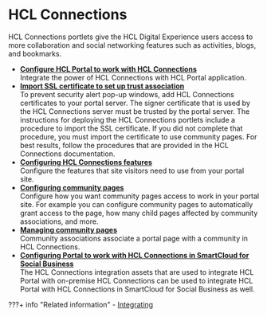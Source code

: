 # HCL Connections

HCL Connections portlets give the HCL Digital Experience users access to more collaboration and social networking features such as activities, blogs, and bookmarks.


-   **[Configure HCL Portal to work with HCL Connections](../configuration/cfg_portal_with_cnx/index.md)**  
Integrate the power of HCL Connections with HCL Portal application.
-   **[Import SSL certificate to set up trust association](../configuration/i_coll_t_enable_lctrust.md)**  
To prevent security alert pop-up windows, add HCL Connections certificates to your portal server. The signer certificate that is used by the HCL Connections server must be trusted by the portal server. The instructions for deploying the HCL Connections portlets include a procedure to import the SSL certificate. If you did not complete that procedure, you must import the certificate to use community pages. For best results, follow the procedures that are provided in the HCL Connections documentation.
-   **[Configuring HCL Connections features](../configuration/cfg_connections_features/index.md)**  
 Configure the features that site visitors need to use from your portal site.
-   **[Configuring community pages](../configuration/cfg_community_pages/index.md)**  
Configure how you want community pages access to work in your portal site. For example you can configure community pages to automatically grant access to the page, how many child pages affected by community associations, and more.
-   **[Managing community pages](../configuration/managing_community_pages/index.md)**  
Community associations associate a portal page with a community in HCL Connections.
-   **[Configuring Portal to work with HCL Connections in SmartCloud for Social Business](../configuration/cfg_portal_to_work_with_cnx_in_sc/index.md)**  
The HCL Connections integration assets that are used to integrate HCL Portal with on-premise HCL Connections can be used to integrate HCL Portal with HCL Connections in SmartCloud for Social Business as well.


???+ info "Related information"
    - [Integrating](https://help.hcltechsw.com/digital-experience/9.5/admin-system/integrating_parent.html)

